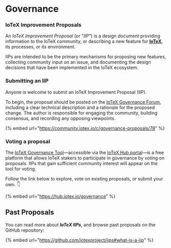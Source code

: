 # Governance

### IoTeX Improvement Proposals <a href="#what-are-iotex-improvement-proposals" id="what-are-iotex-improvement-proposals"></a>

An _IoTeX Improvement Proposal_ (or "_IIP"_) is a design document providing information to the IoTeX community, or describing a new feature for [**IoTeX**](https://iotex.io/), its processes, or its environment.

IIPs are intended to be the primary mechanisms for proposing new features, collecting community input on an issue, and documenting the design decisions that have been implemented in the IoTeX ecosystem.

### Submitting an IIP <a href="#submitting-an-iip" id="submitting-an-iip"></a>

Anyone is welcome to submit an IoTeX Improvement Proposal (IIP).&#x20;

To begin, the proposal should be posted on the [IoTeX Governance Forum](https://community.iotex.io/c/governance-proposals/78), including a clear technical description and a rationale for the proposed change. The author is responsible for engaging the community, building consensus, and recording any opposing viewpoints.

{% embed url="https://community.iotex.io/c/governance-proposals/78" %}

### Voting a proposal <a href="#the-governance-portal" id="the-governance-portal"></a>

The [IoTeX Governance Tool](https://hub.iotex.io/governance)—accessible via the [IoTeX Hub portal](https://hub.iotex.io/)—is a free platform that allows IoTeX stakers to participate in governance by voting on proposals. IIPs that gain sufficient community interest will appear on the tool for voting.

Follow the link below to explore, vote on existing proposals, or submit your own. 👇

{% embed url="https://hub.iotex.io/governance" %}

## Past Proposals

You can read more about _**IoTeX IIPs**_, and browse past proposals on the GitHub repository:

{% embed url="https://github.com/iotexproject/iips#what-is-a-iip" %}
